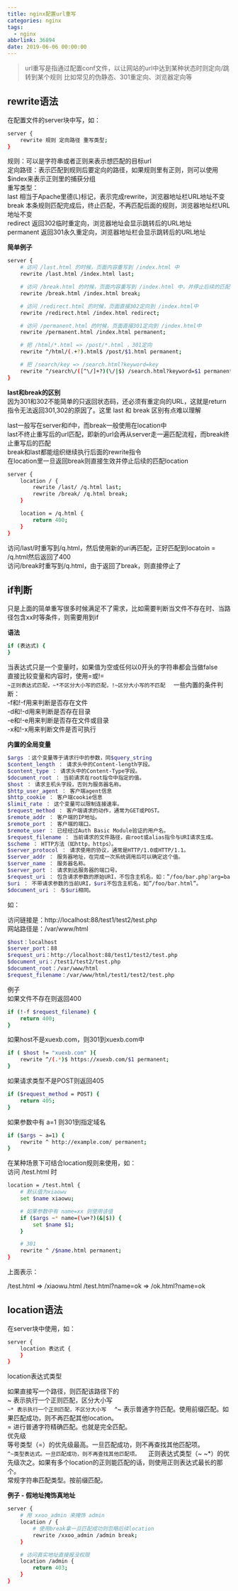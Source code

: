 ```yaml
---
title: nginx配置url重写
categories: nginx
tags:
  - nginx
abbrlink: 36894
date: 2019-06-06 00:00:00
---
```


> url重写是指通过配置conf文件，以让网站的url中达到某种状态时则定向/跳转到某个规则
> 比如常见的伪静态、301重定向、浏览器定向等

## rewrite语法
在配置文件的server块中写，如：

```sh
server {
    rewrite 规则 定向路径 重写类型;
}
```
<!--more-->
规则：可以是字符串或者正则来表示想匹配的目标url  
定向路径：表示匹配到规则后要定向的路径，如果规则里有正则，则可以使用$index来表示正则里的捕获分组  
重写类型：  
last 相当于Apache里德(L)标记，表示完成rewrite，浏览器地址栏URL地址不变  
break 本条规则匹配完成后，终止匹配，不再匹配后面的规则，浏览器地址栏URL地址不变  
redirect 返回302临时重定向，浏览器地址会显示跳转后的URL地址  
permanent 返回301永久重定向，浏览器地址栏会显示跳转后的URL地址  

**简单例子**  

```sh
server {
    # 访问 /last.html 的时候，页面内容重写到 /index.html 中
    rewrite /last.html /index.html last;

    # 访问 /break.html 的时候，页面内容重写到 /index.html 中，并停止后续的匹配
    rewrite /break.html /index.html break;

    # 访问 /redirect.html 的时候，页面直接302定向到 /index.html中
    rewrite /redirect.html /index.html redirect;

    # 访问 /permanent.html 的时候，页面直接301定向到 /index.html中
    rewrite /permanent.html /index.html permanent;

    # 把 /html/*.html => /post/*.html ，301定向
    rewrite ^/html/(.+?).html$ /post/$1.html permanent;

    # 把 /search/key => /search.html?keyword=key
    rewrite ^/search\/([^\/]+?)(\/|$) /search.html?keyword=$1 permanent;
}
```

**last和break的区别**  
因为301和302不能简单的只返回状态码，还必须有重定向的URL，这就是return指令无法返回301,302的原因了。这里 last 和 break 区别有点难以理解  

last一般写在server和if中，而break一般使用在location中  
last不终止重写后的url匹配，即新的url会再从server走一遍匹配流程，而break终止重写后的匹配  
break和last都能组织继续执行后面的rewrite指令  
在location里一旦返回break则直接生效并停止后续的匹配location  

```sh
server {
    location / {
        rewrite /last/ /q.html last;
        rewrite /break/ /q.html break;
    }

    location = /q.html {
        return 400;
    }
}
```

访问/last/时重写到/q.html，然后使用新的uri再匹配，正好匹配到locatoin = /q.html然后返回了400  
访问/break时重写到/q.html，由于返回了break，则直接停止了  

## if判断
只是上面的简单重写很多时候满足不了需求，比如需要判断当文件不存在时、当路径包含xx时等条件，则需要用到if  

**语法**
```sh
if (表达式) {
}
```

当表达式只是一个变量时，如果值为空或任何以0开头的字符串都会当做false  
直接比较变量和内容时，使用=或!=  
``~正则表达式匹配，~*不区分大小写的匹配，!~区分大小写的不匹配  ``
一些内置的条件判断：  
-f和!-f用来判断是否存在文件  
-d和!-d用来判断是否存在目录  
-e和!-e用来判断是否存在文件或目录  
-x和!-x用来判断文件是否可执行  

**内置的全局变量**  
```sh
$args ：这个变量等于请求行中的参数，同$query_string
$content_length ： 请求头中的Content-length字段。
$content_type ： 请求头中的Content-Type字段。
$document_root ： 当前请求在root指令中指定的值。
$host ： 请求主机头字段，否则为服务器名称。
$http_user_agent ： 客户端agent信息
$http_cookie ： 客户端cookie信息
$limit_rate ： 这个变量可以限制连接速率。
$request_method ： 客户端请求的动作，通常为GET或POST。
$remote_addr ： 客户端的IP地址。
$remote_port ： 客户端的端口。
$remote_user ： 已经经过Auth Basic Module验证的用户名。
$request_filename ： 当前请求的文件路径，由root或alias指令与URI请求生成。
$scheme ： HTTP方法（如http，https）。
$server_protocol ： 请求使用的协议，通常是HTTP/1.0或HTTP/1.1。
$server_addr ： 服务器地址，在完成一次系统调用后可以确定这个值。
$server_name ： 服务器名称。
$server_port ： 请求到达服务器的端口号。
$request_uri ： 包含请求参数的原始URI，不包含主机名，如：”/foo/bar.php?arg=baz”。
$uri ： 不带请求参数的当前URI，$uri不包含主机名，如”/foo/bar.html”。
$document_uri ： 与$uri相同。
```

如：

访问链接是：http://localhost:88/test1/test2/test.php  
网站路径是：/var/www/html  
```sh
$host：localhost
$server_port：88
$request_uri：http://localhost:88/test1/test2/test.php
$document_uri：/test1/test2/test.php
$document_root：/var/www/html
$request_filename：/var/www/html/test1/test2/test.php
```

例子  
如果文件不存在则返回400  
```sh
if (!-f $request_filename) {
    return 400;
}
```
如果host不是xuexb.com，则301到xuexb.com中  
```sh
if ( $host != "xuexb.com" ){
    rewrite ^/(.*)$ https://xuexb.com/$1 permanent;
}
```
如果请求类型不是POST则返回405  
```sh
if ($request_method = POST) {
    return 405;
}
```
如果参数中有 a=1 则301到指定域名  
```sh
if ($args ~ a=1) {
    rewrite ^ http://example.com/ permanent;
}
```
在某种场景下可结合location规则来使用，如：   
访问 /test.html 时  
```sh
location = /test.html {
    # 默认值为xiaowu
    set $name xiaowu;

    # 如果参数中有 name=xx 则使用该值
    if ($args ~* name=(\w+?)(&|$)) {
        set $name $1;
    }

    # 301
    rewrite ^ /$name.html permanent;
}
```
上面表示：  

/test.html => /xiaowu.html
/test.html?name=ok => /ok.html?name=ok

## location语法  
在server块中使用，如：  
```sh
server {
    location 表达式 {
    }
}
```
location表达式类型  

如果直接写一个路径，则匹配该路径下的  
~ 表示执行一个正则匹配，区分大小写  
``~* 表示执行一个正则匹配，不区分大小写  ``
^~ 表示普通字符匹配。使用前缀匹配。如果匹配成功，则不再匹配其他location。  
= 进行普通字符精确匹配。也就是完全匹配。  
优先级  
等号类型（=）的优先级最高。一旦匹配成功，则不再查找其他匹配项。  
``^~类型表达式。一旦匹配成功，则不再查找其他匹配项。  ``
正则表达式类型（~ ~*）的优先级次之。如果有多个location的正则能匹配的话，则使用正则表达式最长的那个。  
常规字符串匹配类型。按前缀匹配。  

**例子 - 假地址掩饰真地址**  
```sh
server {
    # 用 xxoo_admin 来掩饰 admin
    location / {
        # 使用break拿一旦匹配成功则忽略后续location
        rewrite /xxoo_admin /admin break;
    }

    # 访问真实地址直接报没权限
    location /admin {
        return 403;
    }
}
```